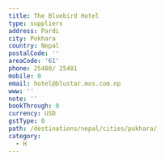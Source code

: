 ```yaml
---
title: The Bluebird Hotel
type: suppliers
address: Pardi
city: Pokhara
country: Nepal
postalCode: ''
areaCode: '61'
phone: 25480/ 25481
mobile: 0
email: hotel@blustar.mos.com.np
www: ''
note: ''
bookThrough: 0
currency: USD
gstType: 0
path: /destinations/nepal/cities/pokhara/
category:
  - H
---
```


